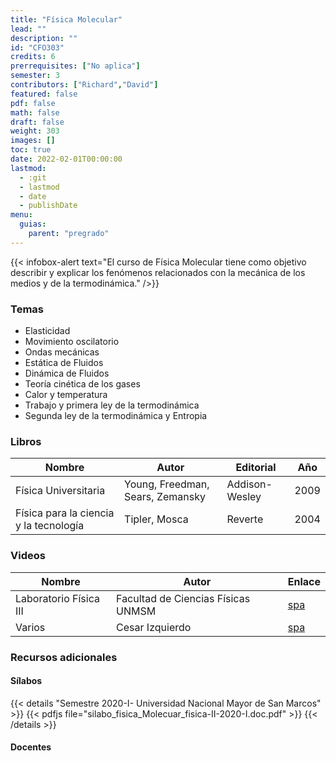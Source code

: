 ```yaml
---
title: "Física Molecular"
lead: ""
description: ""
id: "CFO303"
credits: 6
prerrequisites: ["No aplica"]
semester: 3
contributors: ["Richard","David"]
featured: false
pdf: false
math: false
draft: false
weight: 303
images: []
toc: true
date: 2022-02-01T00:00:00
lastmod:
  - :git
  - lastmod
  - date
  - publishDate
menu:
  guias:
    parent: "pregrado"
---
```


{{< infobox-alert text="El curso de Física Molecular tiene como objetivo describir y explicar los fenómenos relacionados con la mecánica de los medios y de la termodinámica." />}}

### Temas

- Elasticidad
- Movimiento oscilatorio
- Ondas mecánicas
- Estática de Fluidos
- Dinámica de Fluidos
- Teoría cinética de los gases
- Calor y temperatura
- Trabajo y primera ley de la termodinámica
- Segunda ley de la termodinámica y Entropia

### Libros

| Nombre | Autor | Editorial | Año |
| ------ | ----- | --------- | --- |
| Física Universitaria|Young, Freedman, Sears, Zemansky|Addison-Wesley|2009|
| Física para la ciencia y la tecnología|Tipler, Mosca|Reverte|2004|

### Videos

| Nombre | Autor | Enlace |
| ------ | ----- | ------ |
| Laboratorio Física III | Facultad de Ciencias Físicas UNMSM| [spa](https://www.youtube.com/playlist?list=PLrqABKf9Pw3bFnqmI7M3ReO5DggHsnVeu) |
| Varios | Cesar Izquierdo | [spa](https://www.youtube.com/user/IzquierdoCesar/playlists) |

### Recursos adicionales

#### Sílabos

{{< details "Semestre 2020-I- Universidad Nacional Mayor de San Marcos" >}}
{{< pdfjs file="silabo_fisica_Molecuar_fisica-II-2020-I.doc.pdf" >}}
{{< /details >}}

#### Docentes
